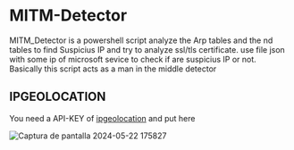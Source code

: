 # MITM-Detector
MITM_Detector is a powershell script analyze the Arp tables and the nd tables to find Suspicius IP and try to analyze ssl/tls certificate. use file json with some ip of microsoft sevice to check if are suspicius IP or not. Basically this script acts as a man in the middle detector

## IPGEOLOCATION
You need a API-KEY of [ipgeolocation](https://ipgeolocation.io) and put here

![Captura de pantalla 2024-05-22 175827](https://github.com/Nooch98/MITM-Detector/assets/73700510/f0d729e7-f14d-49ab-926e-0dad5d7e1071)

